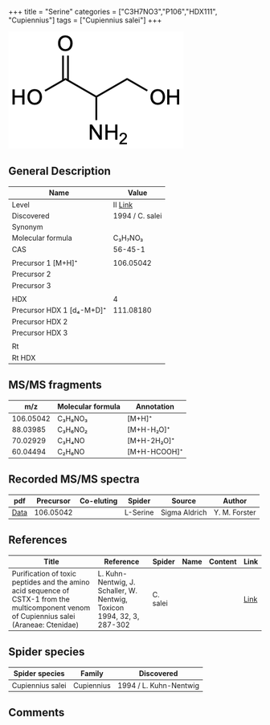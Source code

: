 +++
title = "Serine"
categories = ["C3H7NO3","P106","HDX111",
"Cupiennius"]
tags = ["Cupiennius salei"]
+++

![](/img/Serine.png)

## General Description

| Name                      | Value                                                       |
|---------------------------|-------------------------------------------------------------|
| Level                     | II [Link](http://massbank.jp/RecordDisplay.jsp?id=PB000401) |
| Discovered                | 1994 / C. salei                                             |
| Synonym                   |                                                             |
| Molecular formula         | C₃H₇NO₃                                                     |
| CAS                       | 56-45-1                                                     |
|                           |                                                             |
| Precursor 1 [M+H]⁺        | 106.05042                                                   |
| Precursor 2               |                                                             |
| Precursor 3               |                                                             |
|                           |                                                             |
| HDX                       | 4                                                           |
| Precursor HDX 1 [d₄-M+D]⁺ | 111.08180                                                   |
| Precursor HDX 2           |                                                             |
| Precursor HDX 3           |                                                             |
|                           |                                                             |
| Rt                        |                                                             |
| Rt HDX                    |                                                             |

## MS/MS fragments

| m/z       | Molecular formula | Annotation   |
|-----------|-------------------|--------------|
| 106.05042 | C₃H₈NO₃           | [M+H]⁺       |
| 88.03985  | C₃H₆NO₂           | [M+H-H₂O]⁺   |
| 70.02929  | C₃H₄NO            | [M+H-2H₂O]⁺  |
| 60.04494  | C₂H₆NO            | [M+H-HCOOH]⁺ |

## Recorded MS/MS spectra

| pdf      | Precursor | Co-eluting | Spider   | Source        | Author        |
|----------|-----------|------------|----------|---------------|---------------|
| [Data]() | 106.05042 |            | L-Serine | Sigma Aldrich | Y. M. Forster |

## References

| Title  | Reference | Spider | Name | Content | Link |
|--------|-----------|--------|------|---------|------|
| Purification of toxic peptides and the amino acid sequence of CSTX-1 from the multicomponent venom of Cupiennius salei (Araneae: Ctenidae) | L. Kuhn-Nentwig, J. Schaller, W. Nentwig, Toxicon 1994, 32, 3, 287-302 | C. salei |      |         | [Link](https://doi.org/10.1016/0041-0101(94)90082-5) |

## Spider species

| Spider species   | Family     | Discovered             |
|------------------|------------|------------------------|
| Cupiennius salei | Cupiennius | 1994 / L. Kuhn-Nentwig |

## Comments